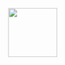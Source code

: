 <img align="center" width="100" height="100" src=!(https://user-images.githubusercontent.com/63995055/81331748-ae8f4680-90bf-11ea-9271-f5290a5ef706.gif)>
